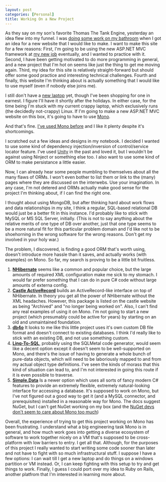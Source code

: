 ```yaml
---
layout: post
categories: [Personal]
title: Working On a New Project
---
```


As they say on my son's favorite Thomas The Tank Engine, yesterday an idea flew
into my funnel. I was [doing some work on my bathroom](http://accidentallycooking.wordpress.com/2012/12/08/shower-problems/)
when I got an idea for a new website that I would like to make. I want to make
this site for a few reasons: First, I'm going to be using the new ASP.NET MVC
framework at [my new job](/2012/11/20/new_job.html) eventually, and I wanted to
practice with it. Second, I have been getting motivated to do more programming
in general, and a new project that I'm hot on seems like just the thing to get
me moving again. Third, my idea for this site is relatively straight-forward
but should offer some good practice and interesting technical challenges. Fourth
and finally, this website I'm thinking about is actually something that I would
like to use myself (even if nobody else joins me).

I still don't have a [new laptop](/2012/09/14/sept_status_update.html) yet,
though I've been shopping for one in earnest. I figure I'll have it shortly
after the holidays. In either case, for the time being I'm stuck with my current
crappy laptop, which exclusively runs (the decidedly not-crappy) Linux. If I'm
going to make a new ASP.NET MVC website on this box, it's going to have to use
[Mono](http://www.mono-project.com/Main_Page).

And that's fine. [I've used Mono before](/2010/11/03/blogger2jekyll.html) and I
like it plenty despite it's shortcomings.

I scratched out a few ideas and designs in my notebook. I decided I wanted to
use some kind of dependency injection/inversion of control/service locator
feature. I've used [Unity](http://unity.codeplex.com/) in the past and loved it,
but I wouldn't be against using Ninject or something else too. I also want
to use some kind of ORM to make persistance a little easier.

Now, I can already hear some people mumbling to themselves about all the many
flaws of ORMs. I won't even bother to list them or link to the (many) pages
where they are discussed on the interwebs. Use your imagination. In any case,
I'm not detered and ORMs actually make good sense for the project I'm thinking
about, if I can find the right one.

I thought about using MongoDB, but after thinking hard about work flows and data
relationships in my site, I think a regular, SQL-based relational DB would just
be a better fit in this instance. I'd probably like to stick with MySQL or MS
SQL Server, initially. (This is not to say anything about the relative merits of
one type of DB over another, just that one type seems to be a more natural fit
for this particular problem domain and I'd like not to be shoehorning in the
wrong software for the wrong reasons. Don't get my involved in your holy war.)

The problem, I discovered, is finding a good ORM that's worth using, doesn't
introduce more hassle than it saves, and actually works (with examples) on Mono.
So far, my search is proving to be a little bit fruitless.

1. **[NHibernate](http://nhforge.org/)** seems like a common and popular choice,
   but the large amounts of required XML configuration make me sick to my
   stomach. I would far prefer something that I can do in pure C# code without
   large amounts of externa config.
2. **[Castle ActiveRecord](http://www.castleproject.org/projects/activerecord/)**
   builds an ActiveRecord-like interface on top of NHibernate. In theory you get
   all the power of NHibernate without the XML headaches. However, this package
   is listed on the castle website as being "Archived" and "no longer being
   worked on". Also, I can't find any real examples of using it on Mono. I'm
   not going to start a new project (which presumably could be active for years)
   by starting on an old and unmaintained foundation.
3. **[db4o](http://www.db4o.com/)** It looks to me like this little project uses
   it's own custom DB file format and doesn't connect to existing databases. I
   think I'd really like to stick with an existing DB, and not use something
   custom.
4. **[Linq-To-SQL](http://msdn.microsoft.com/en-us/library/bb425822.aspx)**,
   probably using the SQLMetal code generator, would seem like a decent option
   except it doesn't seem to be well-supported on Mono, and there's the issue of
   having to generate a whole bunch of pure-data objects, which will need to be
   laboriously mapped to and from my actual object type definitions. I've seen
   the kinds of morass that this kind of situation can lead to, and I'm not
   interested in going this route if it is even possible to traverse.
5. **[Simple.Data](https://github.com/markrendle/Simple.Data)** Is a newer
   option which uses all sorts of fancy modern C# features to provide an
   extremely flexible, extremely natural-looking interface for accessing a
   database. It's supposed to work on Mono, but I've not figured out a good way
   to get it (and a MySQL connector, and prerequisites) installed in a
   reasonable way for Mono. The docs suggest NuGet, but I can't get NuGet
   working on my box (and the [NuGet devs don't seem to care about Mono too
   much](http://nuget.codeplex.com/workitem/1271))

Overall, the experience of trying to get this project working on Mono has been
frustrating. I understand what a big engineering task Mono is in general, and
how much work goes into getting a diverse ecosystem of software to work together
nicely on a VM that's supposed to be cross-platform with low barriers to entry.
I get all that. Although, for the purposes of this project I really wanted to
start writing some code sooner than later and not have to fight with so much
infrastructural stuff. I suppose I have a few options: I can wait till I get a
new laptop and do things on a windows partition or VM instead. Or, I can keep
fighting with this setup to try and get things to work. Finally, I guess I could
port over my idea to Ruby on Rails, another platfrom that I'm interested in
learning more about.
